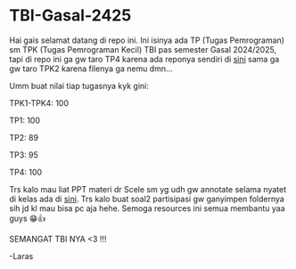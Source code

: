 # TBI-Gasal-2425
Hai gais selamat datang di repo ini. Ini isinya ada TP (Tugas Pemrograman) sm TPK (Tugas Pemrograman Kecil) TBI pas semester Gasal 2024/2025, tapi di repo ini ga gw taro TP4 karena ada reponya sendiri di [sini](https://github.com/MightyZanark/tp4-ir) sama ga gw taro TPK2 karena filenya ga nemu dmn...

Umm buat nilai tiap tugasnya kyk gini:

TPK1-TPK4: 100

TP1: 100

TP2: 89

TP3: 95

TP4: 100

Trs kalo mau liat PPT materi dr Scele sm yg udh gw annotate selama nyatet di kelas ada di [sini](https://drive.google.com/drive/folders/1v4Bksf2toQJ6CHxRXsNMVfZLn7SWy2xa?usp=sharing). Trs kalo buat soal2 partisipasi gw ganyimpen foldernya sih jd kl mau bisa pc aja hehe. Semoga resources ini semua membantu yaa guys 😁👍

SEMANGAT TBI NYA <3 !!!

-Laras
